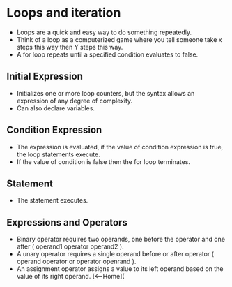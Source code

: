 # Loops and iteration
- Loops are a quick and easy way to do something repeatedly.
- Think of a loop as a computerized game where you tell someone take x steps this way then Y steps this way.
- A for loop repeats until a specified condition evaluates to false.
## Initial Expression
- Initializes one or more loop counters, but the syntax allows an expression of any degree of complexity.
- Can also declare variables.
## Condition Expression
- The expression is evaluated, if the value of condition expression is true, the loop statements execute.
- If the value of condition is false then the for loop terminates.
## Statement
- The statement executes.
## Expressions and Operators 
- Binary operator requires two operands, one before the operator and one after ( operand1 operator operand2 ).
- A unary operator requires a single operand before or after operator ( operand operator or operator openrand ).
- An assignment operator assigns a value to its left operand based on the value of its right operand. 
[<--Home](

